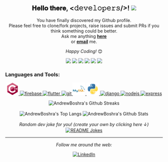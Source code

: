 <div align="center">
<h2> 𝐇𝐞𝐥𝐥𝐨 𝐭𝐡𝐞𝐫𝐞, <𝚍𝚎𝚟𝚎𝚕𝚘𝚙𝚎𝚛𝚜/>! <img src="https://raw.githubusercontent.com/MartinHeinz/MartinHeinz/master/wave.gif" width="30px"></h2>
</div>

<div align="center">

You have finally discovered my Github profile. <br>
Please feel free to clone/fork projects, raise issues and submit PRs if you think something could be better. <br>
Ask me anything <a href="https://github.com/AndrewBoshra/AndrewBoshra/issues/new"><b>here</b></a><br>
or <a href="mailto:andrew.boshr@gmail.com"><b>email</b></a> me.

<i>Happy Coding!</i> 😊

</div>

<div align="center">
<div>
  <img src="https://img.shields.io/badge/Code-javascript-informational?style=flat&&logoColor=white&color=2bbc8a">
  <img src="https://img.shields.io/badge/Tools-express-informational?style=flat&&logoColor=white&color=2bbc8a">
  <img src="https://img.shields.io/badge/Code-python-informational?style=flat&&logoColor=white&color=2bbc8a">
  <img src="https://img.shields.io/badge/Tools-django-informational?style=flat&&logoColor=white&color=2bbc8a">
  <img src="https://img.shields.io/badge/code-dart-informational?style=flat&&logoColor=white&color=2bbc8a">
  <img src="https://img.shields.io/badge/Tools-flutter-informational?style=flat&&logoColor=white&color=2bbc8a">
</div>
  
  
<h3 align="left">Languages and Tools:</h3>
<p align="center"> 
  <a href="https://www.w3schools.com/cpp/" target="_blank">
    <img src="https://raw.githubusercontent.com/devicons/devicon/master/icons/cplusplus/cplusplus-original.svg" alt="cplusplus" width="40" height="40"/> 
  </a>
  <a href="https://firebase.google.com/" target="_blank"> 
    <img src="https://www.vectorlogo.zone/logos/firebase/firebase-icon.svg" alt="firebase" width="40" height="40"/> 
  </a>
  <a href="https://flutter.dev" target="_blank"> 
    <img src="https://www.vectorlogo.zone/logos/flutterio/flutterio-icon.svg" alt="flutter" width="40" height="40"/> 
  </a>
  <a href="https://git-scm.com/" target="_blank"> 
    <img src="https://www.vectorlogo.zone/logos/git-scm/git-scm-icon.svg" alt="git" width="40" height="40"/> 
  </a>
  <a href="https://www.mysql.com/" target="_blank">
    <img src="https://raw.githubusercontent.com/devicons/devicon/master/icons/mysql/mysql-original-wordmark.svg" alt="mysql" width="40" height="40"/>
  </a>
  <a href="https://www.python.org" target="_blank"> 
    <img src="https://raw.githubusercontent.com/devicons/devicon/master/icons/python/python-original.svg" alt="python" width="40" height="40"/>
  </a> 
  <a href="https://www.djangoproject.com/" target="_blank"> 
    <img src="https://cdn.jsdelivr.net/gh/devicons/devicon/icons/django/django-original.svg" alt="django" width="40" height="40"/>
  </a> 
  <a href="https://nodejs.org/" target="_blank"> 
    <img src="https://cdn.jsdelivr.net/gh/devicons/devicon/icons/nodejs/nodejs-original.svg"  alt="nodejs" width="40" height="40"/>
  </a>
  <a href="https://expressjs.com/" target="_blank"> 
   <img src="https://cdn.jsdelivr.net/gh/devicons/devicon/icons/express/express-original.svg"  alt="express" width="40" height="40"/>
  </a>


  </p>

  <img  src="https://github-readme-streak-stats.herokuapp.com/?user=AndrewBoshra&theme=algolia" alt="AndrewBoshra's Github Streaks" />
  </br>
  </br>
 
  <img  src="https://github-readme-stats.vercel.app/api/top-langs?username=AndrewBoshra&theme=algolia&show_icons=true&locale=en&layout=compact" alt="AndrewBoshra's Top Langs" />
  <img  src="https://github-readme-stats.vercel.app/api?username=AndrewBoshra&theme=algolia&show_icons=true&locale=en" alt="AndrewBoshra's Github Stats" />
  


</br>
</br>
<i>Random dev joke for you! (create your own by clicking here ↓)</i><br>
<a href="https://readme-jokes.vercel.app"><img align="center" src="https://readme-jokes.vercel.app/api?bgColor=%23073b4c&textColor=%2306d6a0&aColor=%2306d6a0&borderColor=%2306d6a0" alt="README Jokes"></a>

---

<i>Follow me around the web:</i><br>

<a href="https://www.linkedin.com/in/andrew-boshra-a39239190/" target="_blank"><img src="https://img.shields.io/badge/LinkedIn-%230077B5.svg?&style=flat-square&logo=linkedin&logoColor=white" alt="LinkedIn"></a>
</div>

